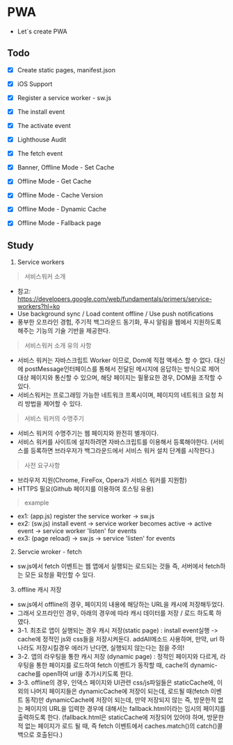 # PWA
- Let`s create PWA

## Todo
- [x] Create static pages, manifest.json
- [x] iOS Support
- [x] Register a service worker - sw.js
- [x] The install event
- [x] The activate event
- [x] Lighthouse Audit
- [x] The fetch event
- [x] Banner, Offline Mode - Set Cache
- [x] Offline Mode - Get Cache
- [x] Offline Mode - Cache Version
- [x] Offline Mode - Dynamic Cache
- [x] Offline Mode - Fallback page


## Study
1. Service workers
> 서비스워커 소개
- 참고: https://developers.google.com/web/fundamentals/primers/service-workers?hl=ko
- Use background sync / Load content offline / Use push notifications
- 풍부한 오프라인 경험, 주기적 백그라운드 동기화, 푸시 알림을 웹에서 지원하도록 해주는 기능의 기술 기반을 제공한다.
> 서비스워커 소개 유의 사항
- 서비스 워커는 자바스크립트 Worker 이므로, Dom에 직접 액세스 할 수 없다. 대신에 postMessage인터페이스를 통해서 전달된 메시지에 응답하는 방식으로 제어 대상 페이지와 통신할 수 있으며, 해당 페이지는 필욯요한 경우, DOM을 조작할 수 있다.
- 서비스워커는 프로그래밍 가능한 네트워크 프록시이며, 페이지의 네트워크 요청 처리 방법을 제어할 수 있다.
> 서비스 워커의 수명주기
- 서비스 워커의 수명주기는 웹 페이지와 완전히 별개이다.
- 서비스 워커를 사이트에 설치하려면 자바스크립트를 이용해서 등록해야한다. 
  (서비스를 등록하면 브라우저가 백그라운드에서 서비스 워커 설치 단계를 시작한다.)
> 사전 요구사항
- 브라우저 지원(Chrome, FireFox, Opera가 서비스 워커를 지원함)
- HTTPS 필요(Github 페이지를 이용하여 호스팅 유용)
> example
- ex1: (app.js) register the service worker -> sw.js
- ex2: (sw.js) install event -> service worker becomes active -> active event -> service worker 'listen' for events
- ex3: (page reload) -> sw.js -> service 'listen' for events
2. Servcie wroker - fetch
- sw.js에서 fetch 이벤트는 웹 앱에서 실행되는 로드되는 것들 즉, 서버에서 fetch하는 모든 요청을 확인할 수 있다.
3. offline 캐시 저장
- sw.js에서 offline의 경우, 페이지의 내용에 해당하는 URL을 캐시에 저장해두었다.
- 그래서 오프라인인 경우, 아래의 경우에 따라 캐시 데이터를 저장 / 로드 하도록 하였다.
- 3-1. 최초로 앱이 실행되는 경우 캐시 저장(static page)
: install event실행 -> cache에 정적인 js와 css들을 저장시켜둔다. addAll메소드 사용하며, 만약, url 하나라도 저장시킬경우 에러가 난다면, 실행되지 않는다는 점을 주의!
- 3-2. 앱의 라우팅을 통한 캐시 저장 (dynamic page)
: 정적인 페이지와 다르게, 라우팅을 통한 페이지를 로드하여 fetch 이벤트가 동작할 때, cache의 dynamic-cache를 open하여 url을 추가시키도록 한다.
- 3-3. offline의 경우, 인덱스 페이지와 UI관련 css/js파일들은 staticCache에, 이외의 나머지 페이지들은 dynamicCache에 저장이 되는데, 로드될 때(fetch 이벤트 동작)만 dynamicCache에 저장이 되는데, 만약 저장되지 않는 즉, 방문한적 없는 페이지의 URL을 입력한 경우에 대해서는 fallback.html이라는 임시의 페이지를 출력하도록 한다.
(fallback.html은 staticCache에 저장되어 있어야 하며, 방문한 적 없는 페이지가 로드 될 때, 즉 fetch 이벤트에서 caches.match()의 catch()콜백으로 호출된다.)
